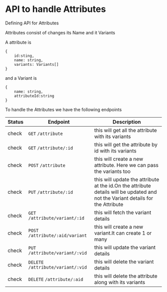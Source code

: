 # API to handle Attributes

Defining API for Attributes

Attributes consist of changes its Name and it Variants

A attribute is

```
{
    id:sting,
    name: string,
    variants: Variants[]
}
```

and a Variant is

```
{
    name: string,
    attributeId:string
}
```

To handle the Attributes we have the following endpoints

| Status | Endpoint                           | Description                                                                                                                     |
| ------ | ---------------------------------- | ------------------------------------------------------------------------------------------------------------------------------- |
| check  | `GET` `/attribute`                 | this will get all the attribute with its variants                                                                               |
| check  | `GET` `/attribute/:id`             | this will get the attribute by id with its variants                                                                             |
| check  | `POST` `/attribute`                | this will create a new attribute. Here we can pass the variants too                                                             |
| check  | `PUT` `/attribute/:id`             | this will update the attribute at the id.On the attribute details will be updated and not the Variant details for the Attribute |
| check  | `GET` `/attribute/variant/:id`     | this will fetch the variant details                                                                                             |
| check  | `POST` `/attribute/:aid/variant`   | this will create a new variant.It can create 1 or many                                                                          |
| check  | `PUT` `/attribute/variant/:vid`    | this will update the variant details                                                                                            |
| check  | `DELETE` `/attribute/variant/:vid` | this will delete the variant details                                                                                            |
| check  | `DELETE` `/attribute/:aid`         | this will delete the attribute along with its variants                                                                          |
